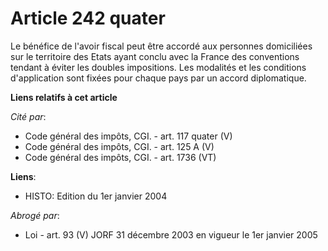 # Article 242 quater

Le bénéfice de l'avoir fiscal peut être accordé aux personnes domiciliées sur le territoire des Etats ayant conclu avec la
France des conventions tendant à éviter les doubles impositions. Les modalités et les conditions d'application sont fixées
pour chaque pays par un accord diplomatique.

**Liens relatifs à cet article**

_Cité par_:

  - Code général des impôts, CGI. - art. 117 quater (V)
  - Code général des impôts, CGI. - art. 125 A (V)
  - Code général des impôts, CGI. - art. 1736 (VT)

**Liens**:

  - HISTO: Edition du 1er janvier 2004

_Abrogé par_:

  - Loi - art. 93 (V) JORF 31 décembre 2003 en vigueur le 1er janvier 2005
